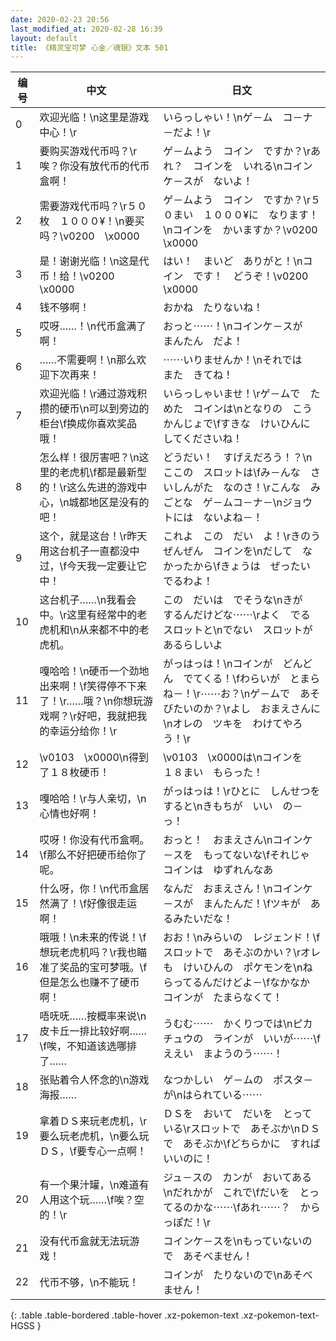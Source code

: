 ```yaml
---
date: 2020-02-23 20:56
last_modified_at: 2020-02-28 16:39
layout: default
title: 《精灵宝可梦 心金／魂银》文本 501
---
```

| 编号 | 中文 | 日文 |
| ---- | ---- | ---- |
| 0 | 欢迎光临！\n这里是游戏中心！\r | いらっしゃい！\nゲ－ム　コ－ナ－だよ！\r |
| 1 | 要购买游戏代币吗？\r唉？你没有放代币的代币盒啊！ | ゲ－ムよう　コイン　ですか？\rあれ？　コインを　いれる\nコインケ－スが　ないよ！ |
| 2 | 需要游戏代币吗？\r５０枚　１０００¥！\n要买吗？\v0200　\x0000 | ゲ－ムよう　コイン　ですか？\r５０まい　１０００¥に　なります！\nコインを　かいますか？\v0200　\x0000 |
| 3 | 是！谢谢光临！\n这是代币！给！\v0200　\x0000 | はい！　まいど　ありがと！\nコイン　です！　どうぞ！\v0200　\x0000 |
| 4 | 钱不够啊！ | おかね　たりないね！ |
| 5 | 哎呀……！\n代币盒满了啊！ | おっと⋯⋯！\nコインケ－スが　まんたん　だよ！ |
| 6 | ……不需要啊！\n那么欢迎下次再来！ | ⋯⋯いりませんか！\nそれでは　また　きてね！ |
| 7 | 欢迎光临！\r通过游戏积攒的硬币\n可以到旁边的柜台\f换成你喜欢奖品哦！ | いらっしゃいませ！\rゲ－ムで　ためた　コインは\nとなりの　こうかんじょで\fすきな　けいひんに　してくださいね！ |
| 8 | 怎么样！很厉害吧？\n这里的老虎机\f都是最新型的！\r这么先进的游戏中心，\n城都地区是没有的吧！ | どうだい！　すげえだろう！？\nここの　スロットは\fみ－んな　さいしんがた　なのさ！\rこんな　みごとな　ゲ－ムコ－ナ－\nジョウトには　ないよね－！ |
| 9 | 这个，就是这台！\r昨天用这台机子一直都没中过，\f今天我一定要让它中！ | これよ　この　だい　よ！\rきのう　ぜんぜん　コインを\nだして　なかったから\fきょうは　ぜったい　でるわよ！ |
| 10 | 这台机子……\n我看会中。\r这里有经常中的老虎机和\n从来都不中的老虎机。 | この　だいは　でそうな\nきが　するんだけどな⋯⋯\rよく　でる　スロットと\nでない　スロットが　あるらしいよ |
| 11 | 嘎哈哈！\n硬币一个劲地出来啊！\f笑得停不下来了！\r……哦？\n你想玩游戏啊？\r好吧，我就把我的幸运分给你！\r | がっはっは！\nコインが　どんどん　でてくる！\fわらいが　とまらね－！\r⋯⋯お？\nゲ－ムで　あそびたいのか？\rよし　おまえさんに\nオレの　ツキを　わけてやろう！\r |
| 12 | \v0103　\x0000\n得到了１８枚硬币！ | \v0103　\x0000は\nコインを　１８まい　もらった！ |
| 13 | 嘎哈哈！\r与人亲切，\n心情也好啊！ | がっはっは！\rひとに　しんせつを　すると\nきもちが　いい　の－っ！ |
| 14 | 哎呀！你没有代币盒啊。\f那么不好把硬币给你了呢。 | おっと！　おまえさん\nコインケ－スを　もってないな\fそれじゃ　コインは　ゆずれんなあ |
| 15 | 什么呀，你！\n代币盒居然满了！\f好像很走运啊！ | なんだ　おまえさん！\nコインケ－スが　まんたんだ！\fツキが　あるみたいだな！ |
| 16 | 哦哦！\n未来的传说！\f想玩老虎机吗？\r我也瞄准了奖品的宝可梦哦。\f但是怎么也赚不了硬币啊！ | おお！\nみらいの　レジェンド！\fスロットで　あそぶのかい？\rオレも　けいひんの　ポケモンを\nねらってるんだけどよ－\fなかなか　コインが　たまらなくて！ |
| 17 | 唔呒呒……按概率来说\n皮卡丘一排比较好啊……\f唉，不知道该选哪排了…… | うむむ⋯⋯　かくりつでは\nピカチュウの　ラインが　いいが⋯⋯\fええい　まようのう⋯⋯！ |
| 18 | 张贴着令人怀念的\n游戏海报…… | なつかしい　ゲ－ムの　ポスタ－が\nはられている⋯⋯ |
| 19 | 拿着ＤＳ来玩老虎机，\r要么玩老虎机，\n要么玩ＤＳ，\f要专心一点啊！ | ＤＳを　おいて　だいを　とっている\rスロットで　あそぶか\nＤＳで　あそぶか\fどちらかに　すればいいのに！ |
| 20 | 有一个果汁罐，\n难道有人用这个玩……\f唉？空的！\r | ジュ－スの　カンが　おいてある\nだれかが　これで\fだいを　とってるのかな⋯⋯\fあれ⋯⋯？　からっぽだ！\r |
| 21 | 没有代币盒就无法玩游戏！ | コインケ－スを\nもっていないので　あそべません！ |
| 22 | 代币不够，\n不能玩！ | コインが　たりないので\nあそべません！ |
{: .table .table-bordered .table-hover .xz-pokemon-text .xz-pokemon-text-HGSS }